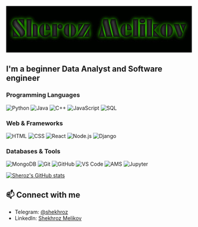 <img src="https://github.com/SherozMelikov/sherozmelikov/blob/main/assets/Name.gif" width="800"/>

## I'm a beginner Data Analyst and Software engineer


### Programming Languages
![Python](https://img.shields.io/badge/-Python-3776AB?style=for-the-badge&logo=Python&logoColor=white)
![Java](https://img.shields.io/badge/-Java-007396?style=for-the-badge&logo=Java&logoColor=white)
![C++](https://img.shields.io/badge/-C++-00599C?style=for-the-badge&logo=C%2B%2B&logoColor=white)
![JavaScript](https://img.shields.io/badge/-JavaScript-090909?style=for-the-badge&logo=JavaScript&logoColor=F7DF1E)
![SQL](https://img.shields.io/badge/-SQL-003B57?style=for-the-badge&logo=MySQL&logoColor=white)

### Web & Frameworks
![HTML](https://img.shields.io/badge/-HTML-E34F26?style=for-the-badge&logo=HTML5&logoColor=white)
![CSS](https://img.shields.io/badge/-CSS-1572B6?style=for-the-badge&logo=CSS3&logoColor=white)
![React](https://img.shields.io/badge/-React-61DAFB?style=for-the-badge&logo=React&logoColor=black)
![Node.js](https://img.shields.io/badge/-Node.js-339933?style=for-the-badge&logo=Node.js&logoColor=white)
![Django](https://img.shields.io/badge/-Django-092E20?style=for-the-badge&logo=Django&logoColor=white)

### Databases & Tools
![MongoDB](https://img.shields.io/badge/-MongoDB-47A248?style=for-the-badge&logo=MongoDB&logoColor=white)
![Git](https://img.shields.io/badge/-Git-F05032?style=for-the-badge&logo=Git&logoColor=white)
![GitHub](https://img.shields.io/badge/-GitHub-181717?style=for-the-badge&logo=GitHub&logoColor=white)
![VS Code](https://img.shields.io/badge/-VS%20Code-007ACC?style=for-the-badge&logo=Visual%20Studio%20Code&logoColor=white)
![AMS](https://img.shields.io/badge/-AMS-FF6F61?style=for-the-badge&logo=Apache&logoColor=white)
![Jupyter](https://img.shields.io/badge/-Jupyter-F37626?style=for-the-badge&logo=Jupyter&logoColor=white)



[![Sheroz's GitHub stats](https://github-readme-stats.vercel.app/api?username=SherozMelikov)](https://github.com/SherozMelikov/github-readme-stats)


## 📫 Connect with me
- Telegram: [@shekhroz](https://t.me/@sheroz6226)
- LinkedIn: [Shekhroz Melikov](https://www.linkedin.com/in/sheroz-melikov-9497b232a)


